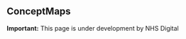 ## ConceptMaps

<div markdown="span" class="alert alert-warning" role="alert"><i class="fa fa-warning"></i><b> Important:</b> This page is under development by NHS Digital</div>